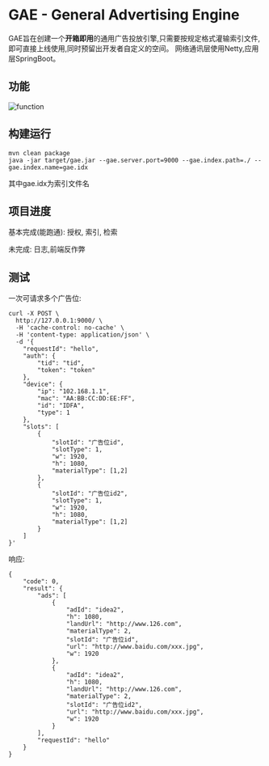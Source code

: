 # GAE - General Advertising Engine
GAE旨在创建一个**开箱即用**的通用广告投放引擎,只需要按规定格式灌输索引文件,即可直接上线使用,同时预留出开发者自定义的空间。
网络通讯层使用Netty,应用层SpringBoot。

## 功能
![function](http://ovbyjzegm.bkt.clouddn.com/GAE.png)

## 构建运行
```
mvn clean package
java -jar target/gae.jar --gae.server.port=9000 --gae.index.path=./ --gae.index.name=gae.idx
```
其中gae.idx为索引文件名

## 项目进度
基本完成(能跑通):
授权, 索引, 检索

未完成:
日志,前端反作弊

## 测试
一次可请求多个广告位:
```
curl -X POST \
  http://127.0.0.1:9000/ \
  -H 'cache-control: no-cache' \
  -H 'content-type: application/json' \
  -d '{
    "requestId": "hello",
    "auth": {
        "tid": "tid",
        "token": "token"
    },
    "device": {
        "ip": "102.168.1.1",
        "mac": "AA:BB:CC:DD:EE:FF",
        "id": "IDFA",
        "type": 1
    },
    "slots": [
        {
            "slotId": "广告位id",
            "slotType": 1,
            "w": 1920,
            "h": 1080,
            "materialType": [1,2]
        },
        {
            "slotId": "广告位id2",
            "slotType": 1,
            "w": 1920,
            "h": 1080,
            "materialType": [1,2]
        }
    ]
}'
```
响应:
```
{
    "code": 0,
    "result": {
        "ads": [
            {
                "adId": "idea2",
                "h": 1080,
                "landUrl": "http://www.126.com",
                "materialType": 2,
                "slotId": "广告位id",
                "url": "http://www.baidu.com/xxx.jpg",
                "w": 1920
            },
            {
                "adId": "idea2",
                "h": 1080,
                "landUrl": "http://www.126.com",
                "materialType": 2,
                "slotId": "广告位id2",
                "url": "http://www.baidu.com/xxx.jpg",
                "w": 1920
            }
        ],
        "requestId": "hello"
    }
}
```